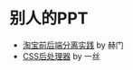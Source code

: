 # 别人的PPT

* [淘宝前后端分离实践](http://2014.jsconf.cn/slides/herman-taobaoweb/index.html) by 赫门
* [CSS后处理器](http://yisibl.github.io/share/css-post-processor.html#/1) by 一丝
